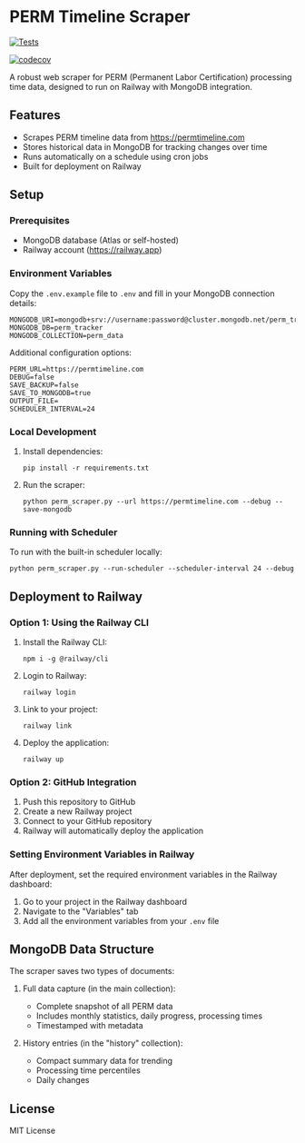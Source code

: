# PERM Timeline Scraper

[![Tests](https://github.com/kiiskristo/perm-scraper/actions/workflows/main.yml/badge.svg)](https://github.com/kiiskristo/perm-scraper/actions/workflows/main.yml)

[![codecov](https://codecov.io/gh/kiiskristo/perm-scraper/branch/main/graph/badge.svg)](https://codecov.io/gh/kiiskristo/perm-scraper)

A robust web scraper for PERM (Permanent Labor Certification) processing time data, designed to run on Railway with MongoDB integration.

## Features

- Scrapes PERM timeline data from https://permtimeline.com
- Stores historical data in MongoDB for tracking changes over time
- Runs automatically on a schedule using cron jobs
- Built for deployment on Railway

## Setup

### Prerequisites

- MongoDB database (Atlas or self-hosted)
- Railway account (https://railway.app)


### Environment Variables

Copy the `.env.example` file to `.env` and fill in your MongoDB connection details:

```
MONGODB_URI=mongodb+srv://username:password@cluster.mongodb.net/perm_tracker
MONGODB_DB=perm_tracker
MONGODB_COLLECTION=perm_data
```

Additional configuration options:

```
PERM_URL=https://permtimeline.com
DEBUG=false
SAVE_BACKUP=false
SAVE_TO_MONGODB=true
OUTPUT_FILE=
SCHEDULER_INTERVAL=24
```

### Local Development

1. Install dependencies:
   ```
   pip install -r requirements.txt
   ```

2. Run the scraper:
   ```
   python perm_scraper.py --url https://permtimeline.com --debug --save-mongodb
   ```

### Running with Scheduler

To run with the built-in scheduler locally:
```
python perm_scraper.py --run-scheduler --scheduler-interval 24 --debug
```

## Deployment to Railway

### Option 1: Using the Railway CLI

1. Install the Railway CLI:
   ```
   npm i -g @railway/cli
   ```

2. Login to Railway:
   ```
   railway login
   ```

3. Link to your project:
   ```
   railway link
   ```

4. Deploy the application:
   ```
   railway up
   ```

### Option 2: GitHub Integration

1. Push this repository to GitHub
2. Create a new Railway project
3. Connect to your GitHub repository
4. Railway will automatically deploy the application

### Setting Environment Variables in Railway

After deployment, set the required environment variables in the Railway dashboard:

1. Go to your project in the Railway dashboard
2. Navigate to the "Variables" tab
3. Add all the environment variables from your `.env` file

## MongoDB Data Structure

The scraper saves two types of documents:

1. Full data capture (in the main collection):
   - Complete snapshot of all PERM data
   - Includes monthly statistics, daily progress, processing times
   - Timestamped with metadata

2. History entries (in the "history" collection):
   - Compact summary data for trending
   - Processing time percentiles
   - Daily changes

## License

MIT License